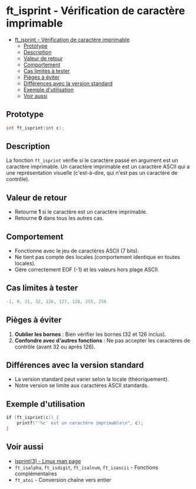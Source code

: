 # ft\_isprint - Vérification de caractère imprimable

- [ft\_isprint - Vérification de caractère imprimable](#ft_isprint---vérification-de-caractère-imprimable)
	- [Prototype](#prototype)
	- [Description](#description)
	- [Valeur de retour](#valeur-de-retour)
	- [Comportement](#comportement)
	- [Cas limites à tester](#cas-limites-à-tester)
	- [Pièges à éviter](#pièges-à-éviter)
	- [Différences avec la version standard](#différences-avec-la-version-standard)
	- [Exemple d'utilisation](#exemple-dutilisation)
	- [Voir aussi](#voir-aussi)

## Prototype

```c
int ft_isprint(int c);
```

## Description

La fonction `ft_isprint` vérifie si le caractère passé en argument est un caractère imprimable. Un caractère imprimable est un caractère ASCII qui a une représentation visuelle (c'est-à-dire, qui n'est pas un caractère de contrôle).

## Valeur de retour

  - Retourne **1** si le caractère est un caractère imprimable.
  - Retourne **0** dans tous les autres cas.

## Comportement

  - Fonctionne avec le jeu de caractères ASCII (7 bits).
  - Ne tient pas compte des locales (comportement identique en toutes locales).
  - Gère correctement EOF (-1) et les valeurs hors plage ASCII.

## Cas limites à tester

```c
-1, 0, 31, 32, 126, 127, 128, 255, 256
```

## Pièges à éviter

1.  **Oublier les bornes** : Bien vérifier les bornes (32 et 126 inclus).
2.  **Confondre avec d'autres fonctions** : Ne pas accepter les caractères de contrôle (avant 32 ou après 126).

## Différences avec la version standard

  - La version standard peut varier selon la locale (théoriquement).
  - Notre version se limite aux caractères ASCII standards.

## Exemple d'utilisation

```c
if (ft_isprint(c)) {
    printf("'%c' est un caractère imprimable\n", c);
}
```

## Voir aussi

  - [isprint(3) - Linux man page](https://www.google.com/search?q=https://man7.org/linux/man-pages/man3/isprint.3.html)
  - `ft_isalpha`, `ft_isdigit`, `ft_isalnum`, `ft_isascii` - Fonctions complémentaires
  - `ft_atoi` - Conversion chaîne vers entier
